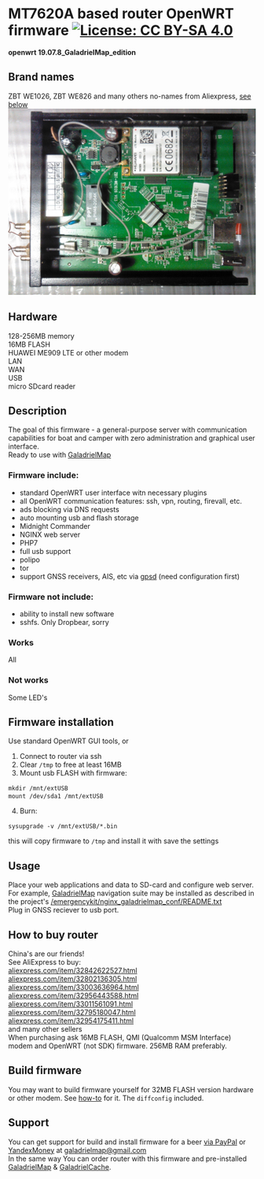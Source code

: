 # MT7620A based router OpenWRT firmware [![License: CC BY-SA 4.0](https://img.shields.io/badge/License-CC%20BY--SA%204.0-lightgrey.svg)](https://creativecommons.org/licenses/by-sa/4.0/)
**openwrt 19.07.8_GaladrielMap_edition**

## Brand names
ZBT WE1026, ZBT WE826 and many others no-names from Aliexpress, [see below](#how-to-buy)  
![hardware](img/IMG_20190309_020856_1600x1200.jpg)   
## Hardware
128-256MB memory  
16MB FLASH  
HUAWEI ME909 LTE or other modem  
LAN  
WAN  
USB  
micro SDcard reader

## Description
The goal of this firmware - a general-purpose server with communication capabilities for boat and camper with zero administration and graphical user interface.  
Ready to use with [GaladrielMap](http://galadrielmap.hs-yachten.at/)  


### Firmware include:  
* standard OpenWRT user interface witn necessary plugins 
* all OpenWRT communication features: ssh, vpn, routing, firevall, etc.
* ads blocking via DNS requests
* auto mounting usb and flash storage
* Midnight Commander
* NGINX web server
* PHP7
* full usb support
* polipo
* tor
* support GNSS receivers, AIS, etc via [gpsd](https://gpsd.io/) (need configuration first)

### Firmware not include:
* ability to install new software
* sshfs. Only Dropbear, sorry

### Works
All

### Not works
Some LED's

## Firmware installation
Use standard OpenWRT GUI tools, or  

1. Connect to router via ssh
2. Clear `/tmp` to free at least 16MB
3. Mount usb FLASH with firmware:  
```
mkdir /mnt/extUSB
mount /dev/sda1 /mnt/extUSB  
```

4. Burn:  
```
sysupgrade -v /mnt/extUSB/*.bin
```

this will copy firmware to `/tmp` and install it with save the settings

## Usage
Place your web applications and data to SD-card and configure web server.  
For example,  [GaladrielMap](http://galadrielmap.hs-yachten.at/) navigation suite may be installed as described in the project's [/emergencykit/nginx_galadrielmap_conf/README.txt](https://github.com/VladimirKalachikhin/Galadriel-map/tree/master/emergencykit)  
Plug in GNSS reciever to usb port.

## How to buy router
China's are our friends!  
See AliExpress to buy:  
[aliexpress.com/item/32842622527.html](https://www.aliexpress.com/item/32842622527.html)  
[aliexpress.com/item/32802136305.html](https://www.aliexpress.com/item/32802136305.html)  
[aliexpress.com/item/33003636964.html](https://www.aliexpress.com/item/33003636964.html)  
[aliexpress.com/item/32956443588.html](https://www.aliexpress.com/item/32956443588.html)  
[aliexpress.com/item/33011561091.html](https://www.aliexpress.com/item/33011561091.html)  
[aliexpress.com/item/32795180047.html](https://www.aliexpress.com/item/32795180047.html)  
[aliexpress.com/item/32954175411.html](https://www.aliexpress.com/item/32954175411.html)  
and many other sellers  
When purchasing ask 16MB FLASH, QMI (Qualcomm MSM Interface) modem and OpenWRT (not SDK) firmware. 256MB RAM preferably.

## Build firmware
You may want to build firmware yourself for 32MB FLASH version hardware or other modem. See [how-to](https://openwrt.org/docs/guide-developer/build-system/start) for it. The `diffconfig` included.

## Support
You can get support for build and install firmware for a beer [via PayPal](https://paypal.me/VladimirKalachikhin) or [YandexMoney](https://yasobe.ru/na/galadrielmap) at [galadrielmap@gmail.com](mailto:galadrielmap@gmail.com)  
In the same way You can order router with this firmware and pre-installed [GaladrielMap](https://github.com/VladimirKalachikhin/Galadriel-map) & [GaladrielCache](https://github.com/VladimirKalachikhin/Galadriel-cache).